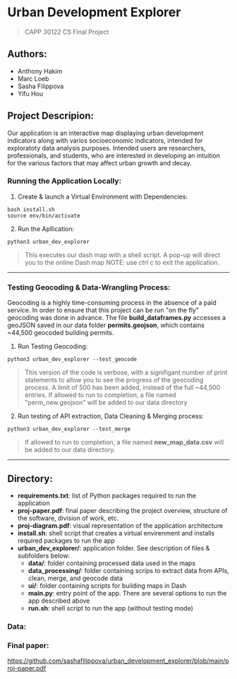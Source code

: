 # Urban Development Explorer
> CAPP 30122 CS Final Project

## Authors: 
* Anthony Hakim
* Marc Loeb
* Sasha Filippova
* Yifu Hou

## Project Descripion:
Our application is an interactive map displaying urban development indicators
along with varios socioeconomic indicators, intended for exploratoty data 
analysis purposes. Intended users are researchers, professionals, 
and students, who are interested in developing an intuition for the various
factors that may affect urban growth and decay.


### Running the Application Locally:

1. Create & launch a Virtual Environment with Dependencies:

```
bash install.sh
source env/bin/activate
```

2. Run the Apllication:

```
python3 urban_dev_explorer
```

> This executes our dash map with a shell script. A pop-up will direct you to the online Dash map
NOTE: use *ctrl c* to exit the application.

---------

### Testing Geocoding & Data-Wrangling Process:

Geocoding is a highly time-consuming process in the absence of a paid service.
In order to ensure that this project can be run "on the fly" geocoding was 
done in advance. The file **build_dataframes.py** accesses a geoJSON saved in 
our data folder **permits.geojson**, which contains ~44,500 geocoded building 
permits.

1. Run Testing Geocoding:

```
python3 urban_dev_explorer --test_geocode
```

> This version of the code is verbose, with a signifigant number of print 
statements to allow you to see the progress of the geocoding process. A limit of 500 has been added, instead of the full ~44,500 entries. If allowed to run to completion, a file named "perm_new.geojson" will be added to our data directory

2. Run testing of API extraction, Data Cleaning & Merging process:

```
python3 urban_dev_explorer --test_merge
```

> If allowed to run to completion, a file named **new_map_data.csv** will be added to our data directory.

----------------

## Directory:

* **requirements.txt**: list of Python packages required to run the application
* **proj-paper.pdf**: final paper describing the project overview, structure of the software, division of work, etc.
* **proj-diagram.pdf**: visual representation of the application architecture 
* **install.sh**: shell script that creates a virtual envirenment and installs required packages to run the app
* **urban_dev_explorer/**: application folder. See description of files & subfolders below:
  * **data/**: folder containing processed data used in the maps
  * **data_processing/**: folder containing scrips to extract data from APIs, clean, merge, and geocode data
  * **ui/**: folder containing scripts for building maps in Dash
  * **__main__.py**: entry point of the app. There are several options to run the app described above
  * **run.sh**: shell script to run the app (without testing mode)



### Data: 



### Final paper: 
https://github.com/sashafilippova/urban_development_explorer/blob/main/proj-paper.pdf
